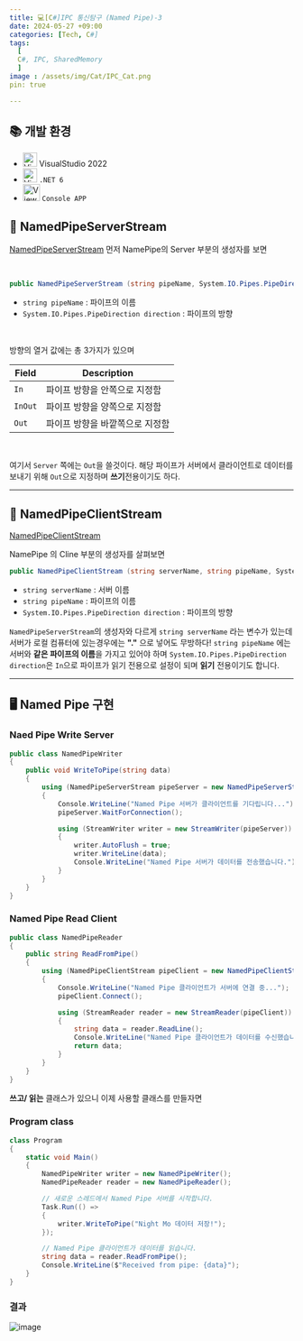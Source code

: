 ```yaml
---
title: 💻[C#]IPC 통신탐구 (Named Pipe)-3
date: 2024-05-27 +09:00
categories: [Tech, C#]
tags:
  [
  C#, IPC, SharedMemory
  ]
image : /assets/img/Cat/IPC_Cat.png
pin: true

---
```


## 📚 개발 환경

* <img src="https://cdn3.emoji.gg/emojis/8574_visual_studio.png" alt="View" width="25" height="25"> VisualStudio 2022
* <img src="https://cdn3.emoji.gg/emojis/3846-dotnet.png" alt="View" width="25" height="25"> `.NET 6`
*  <img src="https://cdn3.emoji.gg/emojis/1739_CMD.png" alt="View" width="30" height="30">  `Console APP` 


## 📑 NamedPipeServerStream

[NamedPipeServerStream](https://learn.microsoft.com/ko-kr/dotnet/api/system.io.pipes.namedpipeserverstream?view=net-6.0)
먼저 NamePipe의 Server 부분의 생성자를 보면

<br>

```csharp
public NamedPipeServerStream (string pipeName, System.IO.Pipes.PipeDirection direction);
```
* `string pipeName` : 파이프의 이름
* `System.IO.Pipes.PipeDirection direction` : 파이프의 방향

<br>

방향의 열거 값에는 총 3가지가 있으며

| Field   | Description                     |
| ------- | ------------------------------- |
| `In`    | 파이프 방향을 안쪽으로 지정함   |
| `InOut` | 파이프 방향을 양쪽으로 지정함   |
| `Out`   | 파이프 방향을 바깥쪽으로 지정함 |

<br>

여기서  `Server` 쪽에는 `Out`을 쓸것이다. 
해당 파이프가 서버에서 클라이언트로 데이터를 보내기 위해 `Out`으로 지정하며 **쓰기**전용이기도 하다.

---

## 📑 NamedPipeClientStream

[NamedPipeClientStream](https://learn.microsoft.com/ko-kr/dotnet/api/system.io.pipes.namedpipeclientstream?view=net-6.0)

NamePipe 의 Cline 부분의 생성자를 살펴보면

```csharp
public NamedPipeClientStream (string serverName, string pipeName, System.IO.Pipes.PipeDirection direction);
```

* `string serverName` : 서버 이름
* `string pipeName` : 파이프의 이름
* `System.IO.Pipes.PipeDirection direction` : 파이프의 방향

`NamedPipeServerStream`의 생성자와 다르게  `string serverName` 라는 변수가 있는데 서버가 로컬 컴퓨터에 있는경우에는 **"."** 으로 넣어도 무방하다!
`string pipeName` 에는 서버와 **같은 파이프의 이름**을 가지고 있어야 하며 `System.IO.Pipes.PipeDirection direction`은 `In`으로 파이프가 읽기 전용으로 설정이 되며 **읽기** 전용이기도 합니다.

---
## 🖥️ Named Pipe 구현

### Naed Pipe Write Server

```csharp
public class NamedPipeWriter
{
    public void WriteToPipe(string data)
    {
        using (NamedPipeServerStream pipeServer = new NamedPipeServerStream("Cat", PipeDirection.Out))
        {
            Console.WriteLine("Named Pipe 서버가 클라이언트를 기다립니다...");
            pipeServer.WaitForConnection();

            using (StreamWriter writer = new StreamWriter(pipeServer))
            {
                writer.AutoFlush = true;
                writer.WriteLine(data);
                Console.WriteLine("Named Pipe 서버가 데이터를 전송했습니다.");
            }
        }
    }
}
```


### Named Pipe Read Client

```csharp
public class NamedPipeReader
{
    public string ReadFromPipe()
    {
        using (NamedPipeClientStream pipeClient = new NamedPipeClientStream(".", "Cat", PipeDirection.In))
        {
            Console.WriteLine("Named Pipe 클라이언트가 서버에 연결 중...");
            pipeClient.Connect();

            using (StreamReader reader = new StreamReader(pipeClient))
            {
                string data = reader.ReadLine();
                Console.WriteLine("Named Pipe 클라이언트가 데이터를 수신했습니다.");
                return data;
            }
        }
    }
}
```

**쓰고/ 읽는** 클래스가 있으니 이제 사용할 클래스를 만들자면

### Program class
```csharp
class Program
{
    static void Main()
    {
        NamedPipeWriter writer = new NamedPipeWriter();
        NamedPipeReader reader = new NamedPipeReader();

        // 새로운 스레드에서 Named Pipe 서버를 시작합니다.
        Task.Run(() =>
        {
            writer.WriteToPipe("Night Mo 데이터 저장!");
        });

        // Named Pipe 클라이언트가 데이터를 읽습니다.
        string data = reader.ReadFromPipe();
        Console.WriteLine($"Received from pipe: {data}");
    }
}
```

### 결과

![image](https://github.com/Gubeommo/TIL/assets/86589565/1453bc91-cbec-4ead-9c84-03477a488bf5)
